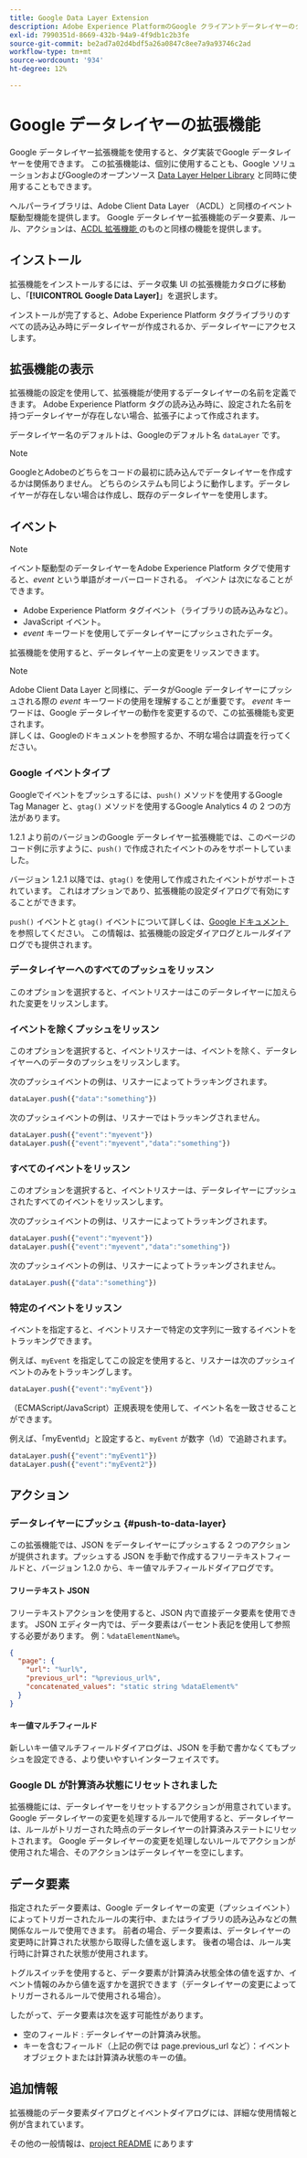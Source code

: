 ```yaml
---
title: Google Data Layer Extension
description: Adobe Experience PlatformのGoogle クライアントデータレイヤーのタグ拡張機能について説明します。
exl-id: 7990351d-8669-432b-94a9-4f9db1c2b3fe
source-git-commit: be2ad7a02d4bdf5a26a0847c8ee7a9a93746c2ad
workflow-type: tm+mt
source-wordcount: '934'
ht-degree: 12%

---
```


# Google データレイヤーの拡張機能

Google データレイヤー拡張機能を使用すると、タグ実装でGoogle データレイヤーを使用できます。 この拡張機能は、個別に使用することも、Google ソリューションおよびGoogleのオープンソース [Data Layer Helper Library](https://github.com/google/data-layer-helper) と同時に使用することもできます。

ヘルパーライブラリは、Adobe Client Data Layer （ACDL）と同様のイベント駆動型機能を提供します。 Google データレイヤー拡張機能のデータ要素、ルール、アクションは、[ACDL 拡張機能 &#x200B;](../client-data-layer/overview.md) のものと同様の機能を提供します。

## インストール

拡張機能をインストールするには、データ収集 UI の拡張機能カタログに移動し、「**[!UICONTROL Google Data Layer]**」を選択します。

インストールが完了すると、Adobe Experience Platform タグライブラリのすべての読み込み時にデータレイヤーが作成されるか、データレイヤーにアクセスします。

## 拡張機能の表示

拡張機能の設定を使用して、拡張機能が使用するデータレイヤーの名前を定義できます。 Adobe Experience Platform タグの読み込み時に、設定された名前を持つデータレイヤーが存在しない場合、拡張子によって作成されます。

データレイヤー名のデフォルトは、Googleのデフォルト名 `dataLayer` です。

>[!NOTE]
>
>GoogleとAdobeのどちらをコードの最初に読み込んでデータレイヤーを作成するかは関係ありません。 どちらのシステムも同じように動作します。データレイヤーが存在しない場合は作成し、既存のデータレイヤーを使用します。

## イベント

>[!NOTE]
>
>イベント駆動型のデータレイヤーをAdobe Experience Platform タグで使用すると、_event_ という単語がオーバーロードされる。 _イベント_ は次になることができます。
>
> - Adobe Experience Platform タグイベント（ライブラリの読み込みなど）。
> - JavaScript イベント。
> - _event_ キーワードを使用してデータレイヤーにプッシュされたデータ。

拡張機能を使用すると、データレイヤー上の変更をリッスンできます。

>[!NOTE]
>
>Adobe Client Data Layer と同様に、データがGoogle データレイヤーにプッシュされる際の _event_ キーワードの使用を理解することが重要です。 _event_ キーワードは、Google データレイヤーの動作を変更するので、この拡張機能も変更されます。\
> 詳しくは、Googleのドキュメントを参照するか、不明な場合は調査を行ってください。

### Google イベントタイプ

Googleでイベントをプッシュするには、`push()` メソッドを使用するGoogle Tag Manager と、`gtag()` メソッドを使用するGoogle Analytics 4 の 2 つの方法があります。

1.2.1 より前のバージョンのGoogle データレイヤー拡張機能では、このページのコード例に示すように、`push()` で作成されたイベントのみをサポートしていました。

バージョン 1.2.1 以降では、`gtag()` を使用して作成されたイベントがサポートされています。  これはオプションであり、拡張機能の設定ダイアログで有効にすることができます。

`push()` イベントと `gtag()` イベントについて詳しくは、[Google ドキュメント &#x200B;](https://developers.google.com/analytics/devguides/collection/ga4/reference/events?client_type=gtag) を参照してください。  この情報は、拡張機能の設定ダイアログとルールダイアログでも提供されます。

### データレイヤーへのすべてのプッシュをリッスン

このオプションを選択すると、イベントリスナーはこのデータレイヤーに加えられた変更をリッスンします。

### イベントを除くプッシュをリッスン

このオプションを選択すると、イベントリスナーは、イベントを除く、データレイヤーへのデータのプッシュをリッスンします。

次のプッシュイベントの例は、リスナーによってトラッキングされます。

```js
dataLayer.push({"data":"something"})
```

次のプッシュイベントの例は、リスナーではトラッキングされません。

```js
dataLayer.push({"event":"myevent"})
dataLayer.push({"event":"myevent","data":"something"})
```

### すべてのイベントをリッスン

このオプションを選択すると、イベントリスナーは、データレイヤーにプッシュされたすべてのイベントをリッスンします。

次のプッシュイベントの例は、リスナーによってトラッキングされます。

```js
dataLayer.push({"event":"myevent"})
dataLayer.push({"event":"myevent","data":"something"})
```

次のプッシュイベントの例は、リスナーによってトラッキングされません。

```js
dataLayer.push({"data":"something"})
```

### 特定のイベントをリッスン

イベントを指定すると、イベントリスナーで特定の文字列に一致するイベントをトラッキングできます。

例えば、`myEvent` を指定してこの設定を使用すると、リスナーは次のプッシュイベントのみをトラッキングします。

```js
dataLayer.push({"event":"myEvent"})
```

（ECMAScript/JavaScript）正規表現を使用して、イベント名を一致させることができます。

例えば、「myEvent\d」と設定すると、`myEvent` が数字（\d）で追跡されます。

```js
dataLayer.push({"event":"myEvent1"})
dataLayer.push({"event":"myEvent2"})
```

## アクション

### データレイヤーにプッシュ {#push-to-data-layer}

この拡張機能では、JSON をデータレイヤーにプッシュする 2 つのアクションが提供されます。プッシュする JSON を手動で作成するフリーテキストフィールドと、バージョン 1.2.0 から、キー値マルチフィールドダイアログです。

#### フリーテキスト JSON

フリーテキストアクションを使用すると、JSON 内で直接データ要素を使用できます。 JSON エディター内では、データ要素はパーセント表記を使用して参照する必要があります。 例：`%dataElementName%`。

```json
{
  "page": {
    "url": "%url%",
    "previous_url": "%previous_url%",
    "concatenated_values": "static string %dataElement%"
  }
}
```

#### キー値マルチフィールド

新しいキー値マルチフィールドダイアログは、JSON を手動で書かなくてもプッシュを設定できる、より使いやすいインターフェイスです。

### Google DL が計算済み状態にリセットされました

拡張機能には、データレイヤーをリセットするアクションが用意されています。 Google データレイヤーの変更を処理するルールで使用すると、データレイヤーは、ルールがトリガーされた時点のデータレイヤーの計算済みステートにリセットされます。 Google データレイヤーの変更を処理しないルールでアクションが使用された場合、そのアクションはデータレイヤーを空にします。

## データ要素

指定されたデータ要素は、Google データレイヤーの変更（プッシュイベント）によってトリガーされたルールの実行中、またはライブラリの読み込みなどの無関係なルールで使用できます。 前者の場合、データ要素は、データレイヤーの変更時に計算された状態から取得した値を返します。 後者の場合は、ルール実行時に計算された状態が使用されます。

トグルスイッチを使用すると、データ要素が計算済み状態全体の値を返すか、イベント情報のみから値を返すかを選択できます（データレイヤーの変更によってトリガーされるルールで使用される場合）。

したがって、データ要素は次を返す可能性があります。

- 空のフィールド : データレイヤーの計算済み状態。
- キーを含むフィールド（上記の例では page.previous_url など）：イベントオブジェクトまたは計算済み状態のキーの値。

## 追加情報

拡張機能のデータ要素ダイアログとイベントダイアログには、詳細な使用情報と例が含まれています。

その他の一般情報は、[project README](https://github.com/adobe/reactor-extension-googledatalayer/blob/main/README.md) にあります
